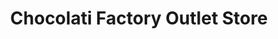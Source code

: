 ---
title: "Chocolati Factory Outlet Store"
url: /seattle/chocolati-factory-outlet-store/
shop: Süßwaren
---